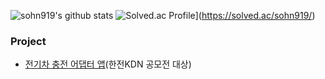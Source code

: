 <!--
![sohn919's GitHub stats](https://github-readme-stats.vercel.app/api?username=sohn919&show_icons=true&theme=radical)

<!--
**sohn919/sohn919** is a ✨ _special_ ✨ repository because its `README.md` (this file) appears on your GitHub profile.

Here are some ideas to get you started:

- 🔭 I’m currently working on ...
- 🌱 I’m currently learning ...
- 👯 I’m looking to collaborate on ...
- 🤔 I’m looking for help with ...
- 💬 Ask me about ...
- 📫 How to reach me: ...
- 😄 Pronouns: ...
- ⚡ Fun fact: ...
-->

![sohn919's github stats](https://github-readme-stats.vercel.app/api?username=sohn919&show_icons=true)
![Solved.ac Profile](http://mazassumnida.wtf/api/v2/generate_badge?boj=백준아이디)](https://solved.ac/sohn919/)

### Project

+ [전기차 충전 어댑터 앱](https://github.com/sohn919/charging_apps)(한전KDN 공모전 대상)
